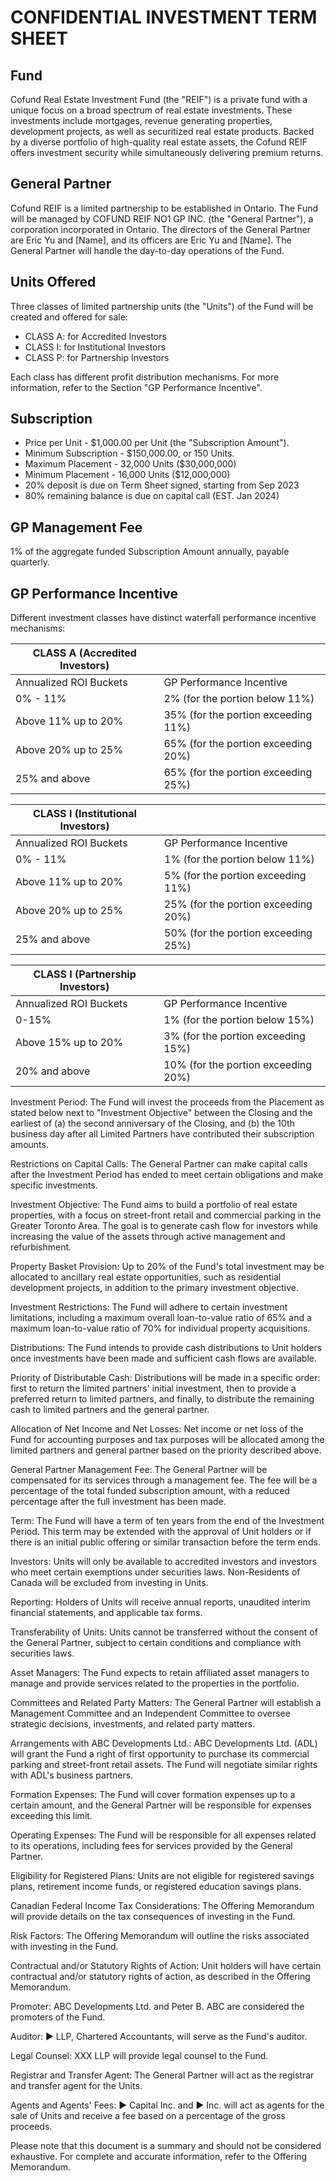 # CONFIDENTIAL INVESTMENT TERM SHEET

## Fund

Cofund Real Estate Investment Fund (the "REIF") is a private fund with a unique focus on a broad spectrum of real estate investments. These investments include mortgages, revenue generating properties, development projects, as well as securitized real estate products. Backed by a diverse portfolio of high-quality real estate assets, the Cofund REIF offers investment security while simultaneously delivering premium returns.

## General Partner

Cofund REIF is a limited partnership to be established in Ontario. The Fund will be managed by COFUND REIF NO1 GP INC. (the "General Partner"), a corporation incorporated in Ontario. The directors of the General Partner are Eric Yu and [Name], and its officers are Eric Yu and [Name]. The General Partner will handle the day-to-day operations of the Fund.

## Units Offered

Three classes of limited partnership units (the "Units") of the Fund will be created and offered for sale:

- CLASS A: for Accredited Investors
- CLASS I: for Institutional Investors
- CLASS P: for Partnership Investors

Each class has different profit distribution mechanisms. For more information, refer to the Section "GP Performance Incentive".

## Subscription  

- Price per Unit - $1,000.00 per Unit (the "Subscription Amount").
- Minimum Subscription - $150,000.00, or 150 Units.
- Maximum Placement - 32,000 Units ($30,000,000)
- Minimum Placement - 16,000 Units ($12,000,000)
- 20% deposit is due on Term Sheet signed, starting from Sep 2023
- 80% remaining balance is due on capital call (EST. Jan 2024)

## GP Management Fee

1% of the aggregate funded Subscription Amount annually, payable quarterly.

## GP Performance Incentive

Different investment classes have distinct waterfall performance incentive mechanisms:  

| CLASS A (Accredited Investors) | |
| ----------- | ----------- |  
| Annualized ROI Buckets | GP Performance Incentive |
| 0% - 11% | 2% (for the portion below 11%)|
| Above 11% up to 20% | 35% (for the portion exceeding 11%)|
| Above 20% up to 25% | 65% (for the portion exceeding 20%)|
| 25% and above | 65%  (for the portion exceeding 25%)|

| CLASS I (Institutional Investors) | |
| ----------- | ----------- |  
| Annualized ROI Buckets | GP Performance Incentive |
| 0% - 11% | 1% (for the portion below 11%)|
| Above 11% up to 20% | 5% (for the portion exceeding 11%)|
| Above 20% up to 25% | 25% (for the portion exceeding 20%)|
| 25% and above | 50%  (for the portion exceeding 25%)|

| CLASS I (Partnership Investors) | |
| ----------- | ----------- |  
| Annualized ROI Buckets | GP Performance Incentive |
| 0-15% | 1% (for the portion below 15%)|
| Above 15% up to 20% | 3% (for the portion exceeding 15%)|
| 20% and above | 10%  (for the portion exceeding 20%)|


Investment Period: The Fund will invest the proceeds from the Placement as stated below next to "Investment Objective" between the Closing and the earliest of (a) the second anniversary of the Closing, and (b) the 10th business day after all Limited Partners have contributed their subscription amounts.

Restrictions on Capital Calls: The General Partner can make capital calls after the Investment Period has ended to meet certain obligations and make specific investments.

Investment Objective: The Fund aims to build a portfolio of real estate properties, with a focus on street-front retail and commercial parking in the Greater Toronto Area. The goal is to generate cash flow for investors while increasing the value of the assets through active management and refurbishment.

Property Basket Provision: Up to 20% of the Fund's total investment may be allocated to ancillary real estate opportunities, such as residential development projects, in addition to the primary investment objective.

Investment Restrictions: The Fund will adhere to certain investment limitations, including a maximum overall loan-to-value ratio of 65% and a maximum loan-to-value ratio of 70% for individual property acquisitions.

Distributions: The Fund intends to provide cash distributions to Unit holders once investments have been made and sufficient cash flows are available.

Priority of Distributable Cash: Distributions will be made in a specific order: first to return the limited partners' initial investment, then to provide a preferred return to limited partners, and finally, to distribute the remaining cash to limited partners and the general partner.

Allocation of Net Income and Net Losses: Net income or net loss of the Fund for accounting purposes and tax purposes will be allocated among the limited partners and general partner based on the priority described above.

General Partner Management Fee: The General Partner will be compensated for its services through a management fee. The fee will be a percentage of the total funded subscription amount, with a reduced percentage after the full investment has been made.

Term: The Fund will have a term of ten years from the end of the Investment Period. This term may be extended with the approval of Unit holders or if there is an initial public offering or similar transaction before the term ends.

Investors: Units will only be available to accredited investors and investors who meet certain exemptions under securities laws. Non-Residents of Canada will be excluded from investing in Units.

Reporting: Holders of Units will receive annual reports, unaudited interim financial statements, and applicable tax forms.

Transferability of Units: Units cannot be transferred without the consent of the General Partner, subject to certain conditions and compliance with securities laws.

Asset Managers: The Fund expects to retain affiliated asset managers to manage and provide services related to the properties in the portfolio.

Committees and Related Party Matters: The General Partner will establish a Management Committee and an Independent Committee to oversee strategic decisions, investments, and related party matters.

Arrangements with ABC Developments Ltd.: ABC Developments Ltd. (ADL) will grant the Fund a right of first opportunity to purchase its commercial parking and street-front retail assets. The Fund will negotiate similar rights with ADL's business partners.

Formation Expenses: The Fund will cover formation expenses up to a certain amount, and the General Partner will be responsible for expenses exceeding this limit.

Operating Expenses: The Fund will be responsible for all expenses related to its operations, including fees for services provided by the General Partner.

Eligibility for Registered Plans: Units are not eligible for registered savings plans, retirement income funds, or registered education savings plans.

Canadian Federal Income Tax Considerations: The Offering Memorandum will provide details on the tax consequences of investing in the Fund.

Risk Factors: The Offering Memorandum will outline the risks associated with investing in the Fund.

Contractual and/or Statutory Rights of Action: Unit holders will have certain contractual and/or statutory rights of action, as described in the Offering Memorandum.

Promoter: ABC Developments Ltd. and Peter B. ABC are considered the promoters of the Fund.

Auditor: ► LLP, Chartered Accountants, will serve as the Fund's auditor.

Legal Counsel: XXX LLP will provide legal counsel to the Fund.

Registrar and Transfer Agent: The General Partner will act as the registrar and transfer agent for the Units.

Agents and Agents' Fees: ► Capital Inc. and ► Inc. will act as agents for the sale of Units and receive a fee based on a percentage of the gross proceeds.

Please note that this document is a summary and should not be considered exhaustive. For complete and accurate information, refer to the Offering Memorandum.